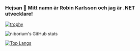 ### Hejsan 👋 Mitt namn är Robin Karlsson och jag är .NET utvecklare!

[![trophy](https://github-profile-trophy.vercel.app/?username=niborium)](https://github.com/ryo-ma/github-profile-trophy)


![niborium's GitHub stats](https://github-readme-stats.vercel.app/api?username=niborium&show_icons=true&theme=synthwave)

 [![Top Langs](https://github-readme-stats.vercel.app/api/top-langs/?username=niborium&langs_count=10&theme=dark&card_width=450)]([https://github.com/niborium/github-readme-stats](https://github.com/anuraghazra/github-readme-stats))
